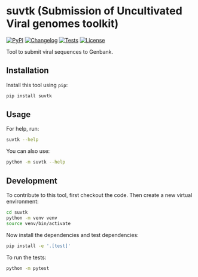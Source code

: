 # suvtk (Submission of Uncultivated Viral genomes toolkit)

[![PyPI](https://img.shields.io/pypi/v/suvtk.svg)](https://pypi.org/project/suvtk/)
[![Changelog](https://img.shields.io/github/v/release/LanderDC/suvtk?include_prereleases&label=changelog)](https://github.com/LanderDC/suvtk/releases)
[![Tests](https://github.com/LanderDC/suvtk/actions/workflows/test.yml/badge.svg)](https://github.com/LanderDC/suvtk/actions/workflows/test.yml)
[![License](https://img.shields.io/badge/license-Apache%202.0-blue.svg)](https://github.com/LanderDC/suvtk/blob/master/LICENSE)

Tool to submit viral sequences to Genbank.

## Installation

Install this tool using `pip`:
```bash
pip install suvtk
```
## Usage

For help, run:
```bash
suvtk --help
```
You can also use:
```bash
python -m suvtk --help
```
## Development

To contribute to this tool, first checkout the code. Then create a new virtual environment:
```bash
cd suvtk
python -m venv venv
source venv/bin/activate
```
Now install the dependencies and test dependencies:
```bash
pip install -e '.[test]'
```
To run the tests:
```bash
python -m pytest
```
